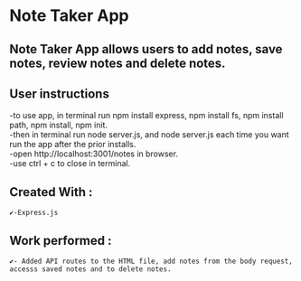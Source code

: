 # Note Taker App

## Note Taker App allows users to add notes, save notes, review notes and delete notes.

## User instructions
-to use app, in terminal run npm install express, npm install fs, npm install path, npm install, npm init.<br>
-then in terminal run node server.js, and node server.js each time you want run the app after the prior installs.<br>
-open http://localhost:3001/notes in browser.<br>
-use ctrl + c to close in terminal.

## Created With :<br>
    ✔-Express.js

## Work performed :<br>
    ✔- Added API routes to the HTML file, add notes from the body request, accesss saved notes and to delete notes. 
